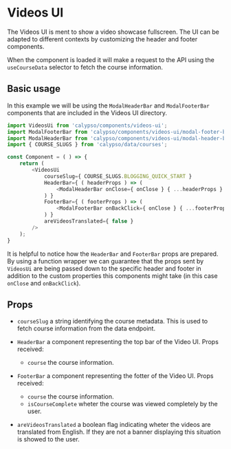 # Videos UI
The Videos UI is ment to show a video showcase fullscreen. The UI can be adapted to different
contexts by customizing the header and footer components.

When the component is loaded it will make a request to the API using the `useCourseData` selector
to fetch the course information.

## Basic usage
In this example we will be using the `ModalHeaderBar` and `ModalFooterBar` components that are included
in the Videos UI directory.

```js
import VideosUi from 'calypso/components/videos-ui';
import ModalFooterBar from 'calypso/components/videos-ui/modal-footer-bar';
import ModalHeaderBar from 'calypso/components/videos-ui/modal-header-bar';
import { COURSE_SLUGS } from 'calypso/data/courses';

const Component = ( ) => {
    return (
        <VideosUi
            courseSlug={ COURSE_SLUGS.BLOGGING_QUICK_START }
            HeaderBar={ ( headerProps ) => (
                <ModalHeaderBar onClose={ onClose } { ...headerProps } />
            ) }
            FooterBar={ ( footerProps ) => (
                <ModalFooterBar onBackClick={ onClose } { ...footerProps } />
            ) }
            areVideosTranslated={ false }
        />
    );
}
```
It is helpful to notice how the `HeaderBar` and `FooterBar` props are prepared. By using
a function wrapper we can guarantee that the props sent by `VideosUi` are being passed
down to the specific header and footer in addition to the custom properties this components might take (in 
this case `onClose` and `onBackClick`).

## Props

- `courseSlug` a string identifying the course metadata. This is used to fetch course information from
the data endpoint.

- `HeaderBar` a component representing the top bar of the Video UI. Props received:
    - `course` the course information.
- `FooterBar` a component representing the fotter of the Video UI. Props received:
    - `course` the course information.
    - `isCourseComplete` wheter the course was viewed completely by the user.
- `areVideosTranslated` a boolean flag indicating wheter the videos are translated from English. If they
are not a banner displaying this situation is showed to the user.